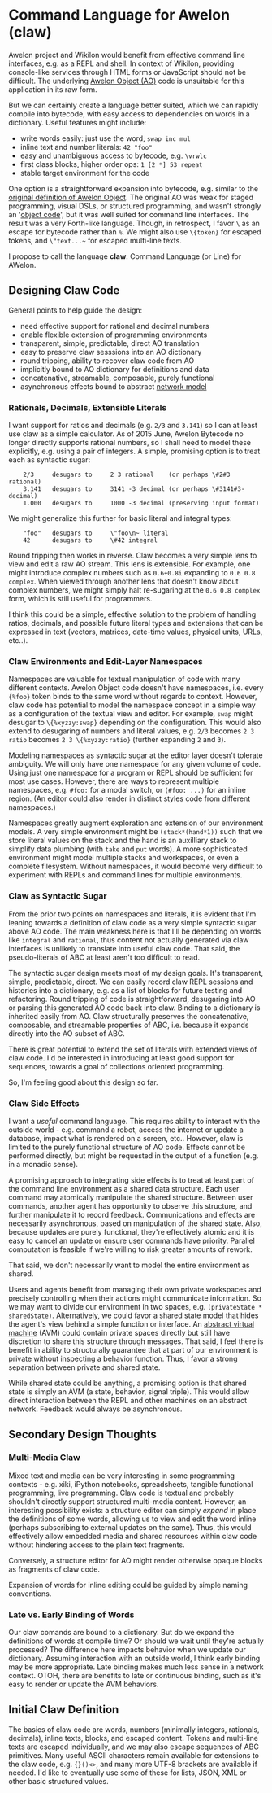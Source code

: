
# Command Language for Awelon (claw)

Awelon project and Wikilon would benefit from effective command line interfaces, e.g. as a REPL and shell. In context of Wikilon, providing console-like services through HTML forms or JavaScript should not be difficult. The underlying [Awelon Object (AO)](AboutAO.md) code is unsuitable for this application in its raw form. 

But we can certainly create a language better suited, which we can rapidly compile into bytecode, with easy access to dependencies on words in a dictionary. Useful features might include:

* write words easily: just use the word, `swap inc mul`
* inline text and number literals: `42 "foo"`
* easy and unambiguous access to bytecode, e.g. `\vrwlc` 
* first class blocks, higher order ops: `1 [2 *] 53 repeat`
* stable target environment for the code

One option is a straightforward expansion into bytecode, e.g. similar to the [original definition of Awelon Object](https://github.com/dmbarbour/awelon/blob/master/AboutAO.md). The original AO was weak for staged programming, visual DSLs, or structured programming, and wasn't strongly an '[object code](http://en.wikipedia.org/wiki/Object_code)', but it was well suited for command line interfaces. The result was a very Forth-like language. Though, in retrospect, I favor `\` as an escape for bytecode rather than `%`. We might also use `\{token}` for escaped tokens, and `\"text...~` for escaped multi-line texts.

I propose to call the language **claw**. Command Language (or Line) for AWelon.

## Designing Claw Code

General points to help guide the design:

* need effective support for rational and decimal numbers
* enable flexible extension of programming environments
* transparent, simple, predictable, direct AO translation
* easy to preserve claw sesssions into an AO dictionary 
* round tripping, ability to recover claw code from AO
* implicitly bound to AO dictionary for definitions and data
* concatenative, streamable, composable, purely functional
* asynchronous effects bound to abstract [network model](NetworkModel.md)

### Rationals, Decimals, Extensible Literals

I want support for ratios and decimals (e.g. `2/3` and `3.141`) so I can at least use claw as a simple calculator. As of 2015 June, Awelon Bytecode no longer directly supports rational numbers, so I shall need to model these explicitly, e.g. using a pair of integers. A simple, promising option is to treat each as syntactic sugar:

        2/3     desugars to     2 3 rational    (or perhaps \#2#3 rational)
        3.141   desugars to     3141 -3 decimal (or perhaps \#3141#3- decimal)
        1.000   desugars to     1000 -3 decimal (preserving input format)

We might generalize this further for basic literal and integral types:

        "foo"   desugars to     \"foo\n~ literal
        42      desugars to     \#42 integral

Round tripping then works in reverse. Claw becomes a very simple lens to view and edit a raw AO stream. This lens is extensible. For example, one might introduce complex numbers such as `0.6+0.8i` expanding to `0.6 0.8 complex`. When viewed through another lens that doesn't know about complex numbers, we might simply halt re-sugaring at the `0.6 0.8 complex` form, which is still useful for programmers.

I think this could be a simple, effective solution to the problem of handling ratios, decimals, and possible future literal types and extensions that can be expressed in text (vectors, matrices, date-time values, physical units, URLs, etc..).

### Claw Environments and Edit-Layer Namespaces

Namespaces are valuable for textual manipulation of code with many different contexts. Awelon Object code doesn't have namespaces, i.e. every `{%foo}` token binds to the same word without regards to context. However, claw code has potential to model the namespace concept in a simple way as a configuration of the textual view and editor. For example, `swap` might desugar to `\{%xyzzy:swap}` depending on the configuration. This would also extend to desugaring of numbers and literal values, e.g. `2/3` becomes `2 3 ratio` becomes `2 3 \{%xyzzy:ratio}` (further expanding `2` and `3`).

Modeling namespaces as syntactic sugar at the editor layer doesn't tolerate ambiguity. We will only have one namespace for any given volume of code. Using just one namespace for a program or REPL should be sufficient for most use cases. However, there are ways to represent multiple namespaces, e.g. `#foo:` for a modal switch, or `(#foo: ...)` for an inline region. (An editor could also render in distinct styles code from different namespaces.)

Namespaces greatly augment exploration and extension of our environment models. A very simple environment might be `(stack*(hand*1))` such that we store literal values on the stack and the hand is an auxilliary stack to simplify data plumbing (with `take` and `put` words). A more sophisticated environment might model multiple stacks and workspaces, or even a complete filesystem. Without namespaces, it would become very difficult to experiment with REPLs and command lines for multiple environments.

### Claw as Syntactic Sugar

From the prior two points on namespaces and literals, it is evident that I'm leaning towards a definition of claw code as a very simple syntactic sugar above AO code. The main weakness here is that I'll be depending on words like `integral` and `rational`, thus content not actually generated via claw interfaces is unlikely to translate into useful claw code. That said, the pseudo-literals of ABC at least aren't too difficult to read.

The syntactic sugar design meets most of my design goals. It's transparent, simple, predictable, direct. We can easily record claw REPL sessions and histories into a dictionary, e.g. as a list of blocks for future testing and refactoring. Round tripping of code is straightforward, desugaring into AO or parsing this generated AO code back into claw. Binding to a dictionary is inherited easily from AO. Claw structurally preserves the concatenative, composable, and streamable properties of ABC, i.e. because it expands directly into the AO subset of ABC. 

There is great potential to extend the set of literals with extended views of claw code. I'd be interested in introducing at least good support for sequences, towards a goal of collections oriented programming.

So, I'm feeling good about this design so far.

### Claw Side Effects

I want a *useful* command language. This requires ability to interact with the outside world - e.g. command a robot, access the internet or update a database, impact what is rendered on a screen, etc.. However, claw is limited to the purely functional structure of AO code. Effects cannot be performed directly, but might be requested in the output of a function (e.g. in a monadic sense).

A promising approach to integrating side effects is to treat at least part of the command line environment as a shared data structure. Each user command may atomically manipulate the shared structure. Between user commands, another agent has opportunity to observe this structure, and further manipulate it to record feedback. Communications and effects are necessarily asynchronous, based on manipulation of the shared state. Also, because updates are purely functional, they're effectively atomic and it is easy to cancel an update or ensure user commands have priority. Parallel computation is feasible if we're willing to risk greater amounts of rework.

That said, we don't necessarily want to model the entire environment as shared. 

Users and agents benefit from managing their own private workspaces and precisely controlling when their actions might communicate information. So we may want to divide our environment in two spaces, e.g. `(privateState * sharedState)`. Alternatively, we could favor a shared state model that hides the agent's view behind a simple function or interface. An [abstract virtual machine](NetworkModel.md) (AVM) could contain private spaces directly but still have discretion to share this structure through messages. That said, I feel there is benefit in ability to structurally guarantee that at part of our environment is private without inspecting a behavior function. Thus, I favor a strong separation between private and shared state.

While shared state could be anything, a promising option is that shared state is simply an AVM (a state, behavior, signal triple). This would allow direct interaction between the REPL and other machines on an abstract network. Feedback would always be asynchronous.

## Secondary Design Thoughts

### Multi-Media Claw 

Mixed text and media can be very interesting in some programming contexts - e.g. xiki, iPython notebooks, spreadsheets, tangible functional programming, live programming. Claw code is textual and probably shouldn't directly support structured multi-media content. However, an interesting possibility exists: a structure editor can simply *expand* in place the definitions of some words, allowing us to view and edit the word inline (perhaps subscribing to external updates on the same). Thus, this would effectively allow embedded media and shared resources within claw code without hindering access to the plain text fragments.

Conversely, a structure editor for AO might render otherwise opaque blocks as fragments of claw code.

Expansion of words for inline editing could be guided by simple naming conventions.

### Late vs. Early Binding of Words

Our claw comands are bound to a dictionary. But do we expand the definitions of words at compile time? Or should we wait until they're actually processed? The difference here impacts behavior when we update our dictionary. Assuming interaction with an outside world, I think early binding may be more appropriate. Late binding makes much less sense in a network context. OTOH, there are benefits to late or continuous binding, such as it's easy to render or update the AVM behaviors.

## Initial Claw Definition

The basics of claw code are words, numbers (minimally integers, rationals, decimals), inline texts, blocks, and escaped content. Tokens and multi-line texts are escaped individually, and we may also escape sequences of ABC primitives. Many useful ASCII characters remain available for extensions to the claw code, e.g. `{}()<>`, and many more UTF-8 brackets are available if needed. I'd like to eventually use some of these for lists, JSON, XML or other basic structured values.

